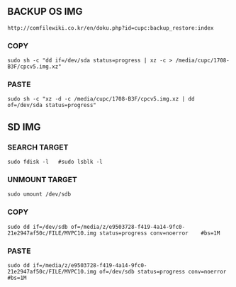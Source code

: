 ## BACKUP OS IMG
    http://comfilewiki.co.kr/en/doku.php?id=cupc:backup_restore:index
### COPY
    sudo sh -c "dd if=/dev/sda status=progress | xz -c > /media/cupc/1708-B3F/cpcv5.img.xz"
### PASTE
    sudo sh -c "xz -d -c /media/cupc/1708-B3F/cpcv5.img.xz | dd of=/dev/sda status=progress"
    
## SD IMG
### SEARCH TARGET
    sudo fdisk -l   #sudo lsblk -l
### UNMOUNT TARGET
    sudo umount /dev/sdb
### COPY
    sudo dd if=/dev/sdb of=/media/z/e9503728-f419-4a14-9fc0-21e2947af50c/FILE/MVPC10.img status=progress conv=noerror    #bs=1M
### PASTE
    sudo dd if=/media/z/e9503728-f419-4a14-9fc0-21e2947af50c/FILE/MVPC10.img of=/dev/sdb status=progress conv=noerror    #bs=1M
    
